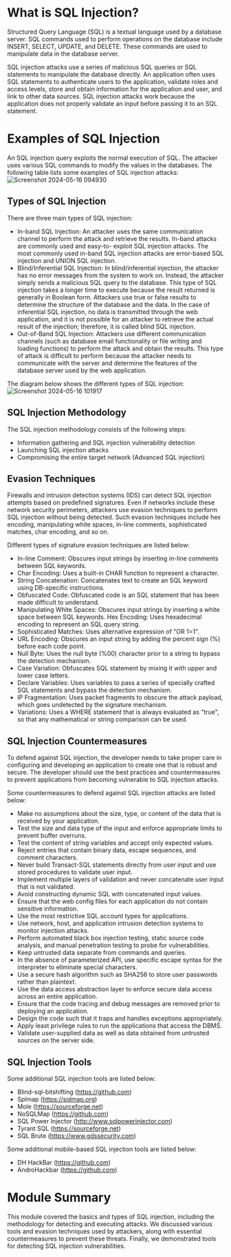 # What is SQL Injection?

Structured Query Language (SQL) is a textual language used by a      database server. SQL commands used to perform operations on the      database include INSERT, SELECT, UPDATE, and DELETE. These commands  are used to manipulate data in the database server.

SQL injection attacks use a series of malicious SQL queries or SQL    statements to manipulate the database directly. An application    often    uses SQL statements to authenticate users to the    application,    validate roles and access levels, store and obtain    information for    the application and user, and link to other data    sources. SQL    injection attacks work because the application does    not properly    validate an input before passing it to an SQL    statement.

# Examples of SQL Injection
An SQL injection query exploits the normal execution of SQL. The attacker uses various SQL commands to modify the values in the databases.
The following table lists some examples of SQL injection attacks:
![Screenshot 2024-05-16 094930](https://github.com/LamlLee/SQL-Injection/assets/108409882/5f7a8e09-1bd1-4761-96b9-dcfa584ef813)


## Types of SQL Injection


There are three main types of SQL injection:

- In-band SQL Injection: An attacker uses the same communication    channel to perform the attack and retrieve the results. In-band    attacks are commonly used and easy-to- exploit SQL injection attacks.    The most commonly used in-band SQL injection attacks are error-based    SQL injection and UNION SQL injection.
- Blind/Inferential SQL Injection: In blind/inferential injection, the attacker has no error messages from the system to work on.    Instead, the attacker simply sends a malicious SQL query to the    database. This type of SQL injection takes a longer time to execute    because the result returned is generally in Boolean form. Attackers    use true or false results to determine the structure of the database    and the data. In the case of inferential SQL injection, no data is    transmitted through the web application, and it is not possible for    an attacker to retrieve the actual result of the injection;    therefore, it is called blind SQL injection.
- Out-of-Band SQL Injection: Attackers use different communication    channels (such as database email functionality or file writing and      loading functions) to perform the attack and obtain the results. This    type of attack is difficult to perform because the attacker needs to     communicate with the server and determine the features of the       database server used by the web application.

The diagram below shows the different types of SQL injection:
![Screenshot 2024-05-16 101917](https://github.com/LamlLee/SQL-Injection/assets/108409882/b5c1364b-233e-4a96-822e-05652eef53d1)

## SQL Injection Methodology 


The SQL injection methodology consists of the following steps:
- Information gathering and SQL injection vulnerability detection 
- Launching SQL injection attacks
- Compromising the entire target network (Advanced SQL injection)



## Evasion Techniques


Firewalls and intrusion detection systems (IDS) can detect SQL injection attempts based on predefined signatures. Even if networks include these network security perimeters, attackers use evasion techniques to perform SQL injection without being detected. Such evasion techniques include hex encoding, manipulating white spaces, in-line comments, sophisticated matches, char encoding, and so on. 

Different types of signature evasion techniques are listed below:
- In-line Comment: Obscures input strings by inserting in-line comments between SQL keywords.
- Char Encoding: Uses a built-in CHAR function to represent a character.
- String Concatenation: Concatenates text to create an SQL keyword using DB-specific instructions.
- Obfuscated Code: Obfuscated code is an SQL statement that has been made difficult to understand.
- Manipulating White Spaces: Obscures input strings by inserting a white space between SQL keywords.
Hex Encoding: Uses hexadecimal encoding to represent an SQL query string.
- Sophisticated Matches: Uses alternative expression of "OR 1=1".
- URL Encoding: Obscures an input string by adding the percent sign (%) before each code point.
- Null Byte: Uses the null byte (%00) character prior to a string to bypass the detection mechanism.
- Case Variation: Obfuscates SQL statement by mixing it with upper and lower case letters.
- Declare Variables: Uses variables to pass a series of specially crafted SQL statements and bypass the detection mechanism.
- IP Fragmentation: Uses packet fragments to obscure the attack payload, which goes undetected by the signature mechanism.
- Variations: Uses a WHERE statement that is always evaluated as "true", so that any mathematical or string comparison can be used.

## SQL Injection Countermeasures


To defend against SQL injection, the developer needs to take proper care in configuring and developing an application to create one that is robust and secure. The developer should use the best practices and countermeasures to prevent applications from becoming vulnerable to SQL injection attacks.

Some countermeasures to defend against SQL injection attacks are listed below:
- Make no assumptions about the size, type, or content of the data that is received by your application.
- Test the size and data type of the input and enforce appropriate limits to prevent buffer
overruns.
- Test the content of string variables and accept only expected values.
- Reject entries that contain binary data, escape sequences, and comment characters.
- Never build Transact-SQL statements directly from user input and use stored procedures to validate user input.
- Implement multiple layers of validation and never concatenate user input that is not validated.
- Avoid constructing dynamic SQL with concatenated input values.
- Ensure that the web config files for each application do not contain sensitive information.
- Use the most restrictive SQL account types for applications.
- Use network, host, and application intrusion detection systems to monitor injection attacks.
- Perform automated black box injection testing, static source code analysis, and manual penetration testing to probe for vulnerabilities.
- Keep untrusted data separate from commands and queries.
- In the absence of parameterized API, use specific escape syntax for the interpreter to eliminate special characters.
- Use a secure hash algorithm such as SHA256 to store user passwords rather than plaintext.
- Use the data access abstraction layer to enforce secure data access across an entire application.
- Ensure that the code tracing and debug messages are removed prior to deploying an application.
- Design the code such that it traps and handles exceptions appropriately.
- Apply least privilege rules to run the applications that access the DBMS.
- Validate user-supplied data as well as data obtained from untrusted sources on the server side.


## SQL Injection Tools


Some additional SQL injection tools are listed below:
- Blind-sql-bitshifting (https://github.com)
- Splmap (https://sqlmap.org)
- Mole (https://sourceforge.net)
- NoSQLMap (https://github.com)
- SQL Power Injector (http://www.sqlpowerinjector.com)
- Tyrant SQL (https://sourceforge.net)
- SQL Brute (https://www.gdssecurity.com)


Some additional mobile-based SQL injection tools are listed below:
- DH HackBar (https://github.com)
- AndroHackbar (https://github.com)


# Module Summary

This module covered the basics and types of SQL injection, including the methodology for detecting and executing attacks. We discussed various tools and evasion techniques used by attackers, along with essential countermeasures to prevent these threats. Finally, we demonstrated tools for detecting SQL injection vulnerabilities.


